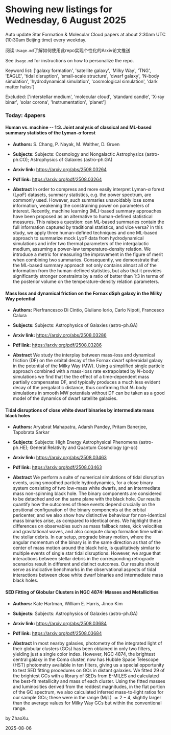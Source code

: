 # Showing new listings for Wednesday, 6 August 2025
Auto update Star Formation & Molecular Cloud papers at about 2:30am UTC (10:30am Beijing time) every weekday.


阅读 `Usage.md`了解如何使用此repo实现个性化的Arxiv论文推送

See `Usage.md` for instructions on how to personalize the repo. 


Keyword list: ['galaxy formation', 'satellite galaxy', 'Milky Way', 'TNG', 'EAGLE', 'tidal disruption', 'small-scale structure', 'dwarf galaxy', 'N-body simulation', 'hydrodynamical simulation', 'cosmological simulation', 'dark matter halos']


Excluded: ['interstellar medium', 'molecular cloud', 'standard candle', 'X-ray binar', 'solar corona', 'Instrumentation', 'planet']


### Today: 4papers 
#### Human vs. machine -- 1:3. Joint analysis of classical and ML-based summary statistics of the Lyman-$α$ forest
 - **Authors:** S. Chang, P. Nayak, M. Walther, D. Gruen
 - **Subjects:** Subjects:
Cosmology and Nongalactic Astrophysics (astro-ph.CO); Astrophysics of Galaxies (astro-ph.GA)
 - **Arxiv link:** https://arxiv.org/abs/2508.03264

 - **Pdf link:** https://arxiv.org/pdf/2508.03264

 - **Abstract**
 In order to compress and more easily interpret Lyman-$\alpha$ forest (Ly$\alpha$F) datasets, summary statistics, e.g. the power spectrum, are commonly used. However, such summaries unavoidably lose some information, weakening the constraining power on parameters of interest. Recently, machine learning (ML)-based summary approaches have been proposed as an alternative to human-defined statistical measures. This raises a question: can ML-based summaries contain the full information captured by traditional statistics, and vice versa? In this study, we apply three human-defined techniques and one ML-based approach to summarize mock Ly$\alpha$F data from hydrodynamical simulations and infer two thermal parameters of the intergalactic medium, assuming a power-law temperature-density relation. We introduce a metric for measuring the improvement in the figure of merit when combining two summaries. Consequently, we demonstrate that the ML-based summary approach not only contains almost all of the information from the human-defined statistics, but also that it provides significantly stronger constraints by a ratio of better than 1:3 in terms of the posterior volume on the temperature-density relation parameters.
#### Mass loss and dynamical friction on the Fornax dSph galaxy in the Milky Way potential
 - **Authors:** Pierfrancesco Di Cintio, Giuliano Iorio, Carlo Nipoti, Francesco Calura
 - **Subjects:** Subjects:
Astrophysics of Galaxies (astro-ph.GA)
 - **Arxiv link:** https://arxiv.org/abs/2508.03286

 - **Pdf link:** https://arxiv.org/pdf/2508.03286

 - **Abstract**
 We study the interplay between mass-loss and dynamical friction (DF) on the orbital decay of the Fornax dwarf spheroidal galaxy in the potential of the Milky Way (MW). Using a simplified single particle approach combined with a mass-loss rate extrapolated by $N-$body simulations we find that the the effect of a time-dependent mass partially compensates DF, and typically produces a much less evident decay of the pergalactic distance, thus confirming that $N-$body simulations in smooth MW potentials without DF can be taken as a good model of the dynamics of dwarf satellite galaxies.
#### Tidal disruptions of close white dwarf binaries by intermediate mass black holes
 - **Authors:** Aryabrat Mahapatra, Adarsh Pandey, Pritam Banerjee, Tapobrata Sarkar
 - **Subjects:** Subjects:
High Energy Astrophysical Phenomena (astro-ph.HE); General Relativity and Quantum Cosmology (gr-qc)
 - **Arxiv link:** https://arxiv.org/abs/2508.03463

 - **Pdf link:** https://arxiv.org/pdf/2508.03463

 - **Abstract**
 We perform a suite of numerical simulations of tidal disruption events, using smoothed particle hydrodynamics, for a close binary system consisting of two low-mass white dwarfs, and an intermediate mass non-spinning black hole. The binary components are considered to be detached and on the same plane with the black hole. Our results quantify how the outcomes of these events depend crucially on the positional configuration of the binary components at the orbital pericenter, and we also show how distinctive behaviour for non-identical mass binaries arise, as compared to identical ones. We highlight these differences on observables such as mass fallback rates, kick velocities and gravitational waves, and also compute clump formation time within the stellar debris. In our setup, prograde binary motion, where the angular momentum of the binary is in the same direction as that of the center of mass motion around the black hole, is qualitatively similar to multiple events of single star tidal disruptions. However, we argue that interactions between stellar debris in the corresponding retrograde scenarios result in different and distinct outcomes. Our results should serve as indicative benchmarks in the observational aspects of tidal interactions between close white dwarf binaries and intermediate mass black holes.
#### SED Fitting of Globular Clusters in NGC 4874: Masses and Metallicities
 - **Authors:** Kate Hartman, William E. Harris, Jinoo Kim
 - **Subjects:** Subjects:
Astrophysics of Galaxies (astro-ph.GA)
 - **Arxiv link:** https://arxiv.org/abs/2508.03684

 - **Pdf link:** https://arxiv.org/pdf/2508.03684

 - **Abstract**
 In most nearby galaxies, photometry of the integrated light of their globular clusters (GCs) has been obtained in only two filters, yielding just a single color index. However, NGC 4874, the brightest central galaxy in the Coma cluster, now has Hubble Space Telescope (HST) photometry available in ten filters, giving us a special opportunity to test SED fitting procedures on GCs in distant galaxies. We fitted 29 of the brightest GCs with a library of SEDs from E-MILES and calculated the best-fit metallicity and mass of each cluster. Using the fitted masses and luminosities derived from the reddest magnitudes, in the flat portion of the GC spectrum, we also calculated inferred mass-to-light ratios for our sample GCs; these were in the range (M/L) $\simeq 2 - 4$, slightly larger than the average values for Milky Way GCs but within the conventional range.


by ZhaoXu. 


2025-08-06

